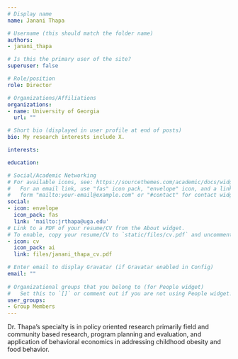 ```yaml
---
# Display name
name: Janani Thapa

# Username (this should match the folder name)
authors:
- janani_thapa

# Is this the primary user of the site?
superuser: false

# Role/position
role: Director

# Organizations/Affiliations
organizations:
- name: University of Georgia
  url: ""

# Short bio (displayed in user profile at end of posts)
bio: My research interests include X.

interests:

education:

# Social/Academic Networking
# For available icons, see: https://sourcethemes.com/academic/docs/widgets/#icons
#   For an email link, use "fas" icon pack, "envelope" icon, and a link in the
#   form "mailto:your-email@example.com" or "#contact" for contact widget.
social:
- icon: envelope
  icon_pack: fas
  link: 'mailto:jrthapa@uga.edu'
# Link to a PDF of your resume/CV from the About widget.
# To enable, copy your resume/CV to `static/files/cv.pdf` and uncomment the lines below.  
- icon: cv
  icon_pack: ai
  link: files/janani_thapa_cv.pdf

# Enter email to display Gravatar (if Gravatar enabled in Config)
email: ""
  
# Organizational groups that you belong to (for People widget)
#   Set this to `[]` or comment out if you are not using People widget.  
user_groups:
- Group Members
---
```


Dr. Thapa’s specialty is in policy oriented research primarily field and community based research, program planning and evaluation, and application of behavioral economics in addressing childhood obesity and food behavior.
